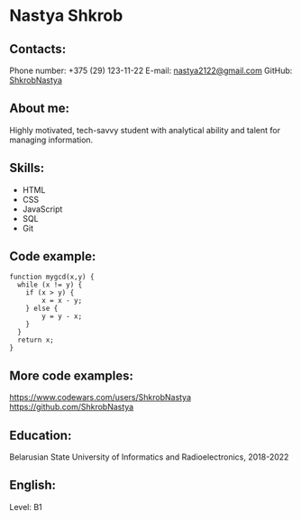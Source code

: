 # Nastya Shkrob
## Contacts:
Phone number: +375 (29) 123-11-22
E-mail: nastya2122@gmail.com
GitHub: [ShkrobNastya](https://github.com/ShkrobNastya)
## About me:
Highly motivated, tech-savvy student with analytical ability and talent for managing information.
## Skills:
* HTML
* CSS
* JavaScript
* SQL
* Git

## Code example:
```
function mygcd(x,y) {
  while (x != y) {
    if (x > y) {
        x = x - y;
    } else {
        y = y - x;
    }
  }
  return x;
} 
```

## More code examples:
https://www.codewars.com/users/ShkrobNastya
https://github.com/ShkrobNastya
## Education:
Belarusian State University of Informatics and Radioelectronics, 2018-2022
## English:
Level: B1
